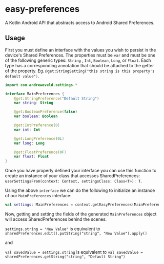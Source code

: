 # easy-preferences

A Kotlin Android API that abstracts access to Android Shared Preferences.

## Usage

First you must define an interface with the values you wish to persist in the device's Shared
Preferences. The properties must be `var` and must be one of the following generic types: `String`
, `Int`, `Boolean`, `Long`, or `Float`. Each type has a corresponding annotation that should be
attached to the getter of the property.
Eg. `@get:StringSetting("this string is this property's default value")`.

```kotlin
import com.andreweveld.settings.*

interface MainPreferences {
    @get:StringPreference("Default String")
    var string: String

    @get:BooleanPreference(false)
    var boolean: Boolean

    @get:IntPreference(0)
    var int: Int

    @get:LongPreference(0L)
    var long: Long

    @get:FloatPreference(0F)
    var float: Float
}
```

Once you have properly defined your interface you can use this function to create an instance of
your class that accesses
SharedPreferences: `userSettingsFrom(context: Context, settingsClass: Class<T>): T`.

Using the above `interface` we can do the following to initialize an instance of our `MainPreferences` 
interface:

```kotlin
val settings: MainPreferences = context.getEasyPreferences(MainPreferences::class.java)
```

Now, getting and setting the fields of the generated `MainPreferences` object will access
SharedPreferences behind the scenes.

`settings.string = "New Value"` is equivalent to `sharedPreferences.edit().putString("string", "New Value").apply()`

and

`val savedValue = settings.string` is equivalent to `val savedValue = sharedPreferences.getString("string", "Default String")`

